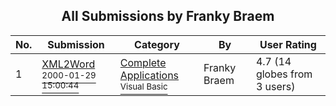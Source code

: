 ﻿<div align="center">

## All Submissions by Franky Braem

</div>

No.  | Submission | Category | By   | User Rating
---- | ---------- | -------- | ---- | -----------
1 | [XML2Word<br /><sup>2000-01-29 15:00:44</sup>](https://github.com/Planet-Source-Code/franky-braem-xml2word__1-6813) | [Complete Applications<br /><sup>Visual Basic</sup>](../ByCategory/complete-applications__1-27.md) | Franky Braem | 4.7 (14 globes from 3 users)
